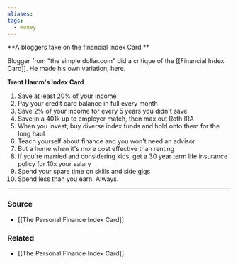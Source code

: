 ```yaml
---
aliases: 
tags:
  - money
---
```

**A bloggers take on the financial Index Card **

Blogger from "the simple dollar.com" did a critique of the [[Financial Index Card]]. He made his own variation, here.

**Trent Hamm's Index Card**

1. Save at least 20% of your income
2. Pay your credit card balance in full every month
3. Save 2% of your income for every 5 years you didn't save
4. Save in a 401k up to employer match, then max out Roth IRA
5. When you invest, buy diverse index funds and hold onto them for the long haul
6. Teach yourself about finance and you won't need an advisor
7. But a home when it's more cost effective than renting
8. If you're married and considering kids, get a 30 year term life insurance policy for 10x your salary
9. Spend your spare time on skills and side gigs
10. Spend less than you earn. Always.

---

### Source
- [[The Personal Finance Index Card]]

### Related
- [[The Personal Finance Index Card]]